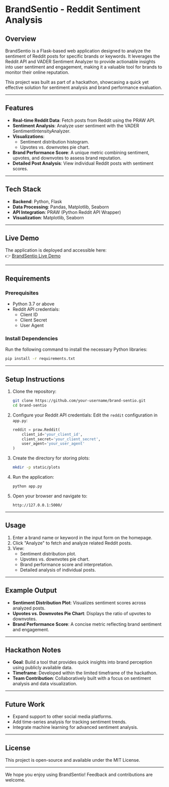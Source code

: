 # BrandSentio - Reddit Sentiment Analysis

## Overview
BrandSentio is a Flask-based web application designed to analyze the sentiment of Reddit posts for specific brands or keywords. It leverages the Reddit API and VADER Sentiment Analyzer to provide actionable insights into user sentiment and engagement, making it a valuable tool for brands to monitor their online reputation.

This project was built as part of a hackathon, showcasing a quick yet effective solution for sentiment analysis and brand performance evaluation.

---

## Features
- **Real-time Reddit Data**: Fetch posts from Reddit using the PRAW API.
- **Sentiment Analysis**: Analyze user sentiment with the VADER SentimentIntensityAnalyzer.
- **Visualizations**:
  - Sentiment distribution histogram.
  - Upvotes vs. downvotes pie chart.
- **Brand Performance Score**: A unique metric combining sentiment, upvotes, and downvotes to assess brand reputation.
- **Detailed Post Analysis**: View individual Reddit posts with sentiment scores.

---

## Tech Stack
- **Backend**: Python, Flask
- **Data Processing**: Pandas, Matplotlib, Seaborn
- **API Integration**: PRAW (Python Reddit API Wrapper)
- **Visualization**: Matplotlib, Seaborn

---

## Live Demo
The application is deployed and accessible here:  
👉 [BrandSentio Live Demo](https://tech-titans-vodr.onrender.com/)

---

## Requirements

### Prerequisites
- Python 3.7 or above
- Reddit API credentials:
  - Client ID
  - Client Secret
  - User Agent

### Install Dependencies
Run the following command to install the necessary Python libraries:
```bash
pip install -r requirements.txt
```

---

## Setup Instructions

1. Clone the repository:
   ```bash
   git clone https://github.com/your-username/brand-sentio.git
   cd brand-sentio
   ```

2. Configure your Reddit API credentials:
   Edit the `reddit` configuration in `app.py`:
   ```python
   reddit = praw.Reddit(
       client_id='your_client_id',
       client_secret='your_client_secret',
       user_agent='your_user_agent'
   )
   ```

3. Create the directory for storing plots:
   ```bash
   mkdir -p static/plots
   ```

4. Run the application:
   ```bash
   python app.py
   ```

5. Open your browser and navigate to:
   ```
   http://127.0.0.1:5000/
   ```

---

## Usage
1. Enter a brand name or keyword in the input form on the homepage.
2. Click "Analyze" to fetch and analyze related Reddit posts.
3. View:
   - Sentiment distribution plot.
   - Upvotes vs. downvotes pie chart.
   - Brand performance score and interpretation.
   - Detailed analysis of individual posts.

---

## Example Output
- **Sentiment Distribution Plot**: Visualizes sentiment scores across analyzed posts.
- **Upvotes vs. Downvotes Pie Chart**: Displays the ratio of upvotes to downvotes.
- **Brand Performance Score**: A concise metric reflecting brand sentiment and engagement.

---

## Hackathon Notes
- **Goal**: Build a tool that provides quick insights into brand perception using publicly available data.
- **Timeframe**: Developed within the limited timeframe of the hackathon.
- **Team Contribution**: Collaboratively built with a focus on sentiment analysis and data visualization.

---

## Future Work
- Expand support to other social media platforms.
- Add time-series analysis for tracking sentiment trends.
- Integrate machine learning for advanced sentiment analysis.

---

## License
This project is open-source and available under the MIT License.

---

We hope you enjoy using BrandSentio! Feedback and contributions are welcome.
